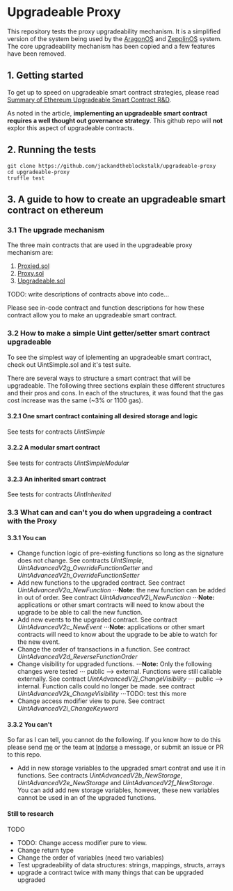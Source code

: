 # Upgradeable Proxy

This repository tests the proxy upgradeability mechanism. It is a simplified version of the system being used by the
[AragonOS](https://github.com/aragon/aragonOS) and [ZepplinOS](https://github.com/zeppelinos/core) system. The core upgradeability mechanism has been copied and a few features have been removed.

## 1. Getting started

To get up to speed on upgradeable smart contract strategies, please read [Summary of Ethereum Upgradeable Smart Contract R&D](https://blog.indorse.io/ethereum-upgradeable-smart-contract-strategies-456350d0557c).

As noted in the article, **implementing an upgradeable smart contract requires a well thought out governance strategy**. This github repo will **not** explor this aspect of upgradeable contracts.


## 2. Running the tests

```
git clone https://github.com/jackandtheblockstalk/upgradeable-proxy
cd upgradeable-proxy
truffle test
```

## 3. A guide to how to create an upgradeable smart contract on ethereum

### 3.1 The upgrade mechanism

The three main contracts that are used in the upgradeable proxy mechanism are:
1. [Proxied.sol](https://github.com/jackandtheblockstalk/upgradeable-proxy/blob/master/contracts/Proxied.sol)
2. [Proxy.sol](https://github.com/jackandtheblockstalk/upgradeable-proxy/blob/master/contracts/Proxy.sol)
3. [Upgradeable.sol](https://github.com/jackandtheblockstalk/upgradeable-proxy/blob/master/contracts/Upgradeable.sol)

TODO: write descriptions of contracts above into code...

Please see in-code contract and function descriptions for how these contract allow you to make an upgradeable smart contract.

### 3.2 How to make a simple Uint getter/setter smart contract upgradeable

To see the simplest way of iplementing an upgradeable smart contract, check out UintSimple.sol and it's test suite.

There are several ways to structure a smart contract that will be upgradeable. The following three sections explain these different structures and their pros and cons. In each of the structures, it was found that the gas cost increase was the same (~3% or 1100 gas).

#### 3.2.1 One smart contract containing all desired storage and logic
See tests for contracts _UintSimple_

#### 3.2.2 A modular smart contract
See tests for contracts _UintSimpleModular_

#### 3.2.3 An inherited smart contract
See tests for contracts _UintInherited_

### 3.3 What can and can't you do when upgradeing a contract with the Proxy

#### 3.3.1 You can

* Change function logic of pre-existing functions so long as the signature does not change. See contracts _UintSimple_, _UintAdvancedV2g_OverrideFunctionGetter_ and _UintAdvancedV2h_OverrideFunctionSetter_
* Add new functions to the upgraded contract. See contract _UintAdvancedV2a_NewFunction_
⋅⋅⋅**Note:** the new function can be added in out of order. See contract _UintAdvancedV2i_NewFunction_
⋅⋅⋅**Note:** applications or other smart contracts will need to know about the upgrade to be able to call the new function.
* Add new events to the upgraded contract. See contract _UintAdvancedV2c_NewEvent_
⋅⋅⋅**Note:** applications or other smart contracts will need to know about the upgrade to be able to watch for the new event.
* Change the order of transactions in a function. See contract _UintAdvancedV2d_ReverseFunctionOrder_
* Change visibility for upgraded functions.
⋅⋅⋅**Note:** Only the following changes were tested
⋅⋅⋅ public --> external. Functions were still callable externally. See contract _UintAdvancedV2j_ChangeVisibility_
⋅⋅⋅ public --> internal. Function calls could no longer be made. see contract _UintAdvancedV2k_ChangeVisibility_
⋅⋅⋅TODO: test this more
* Change access modifier view to pure. See contract _UintAdvancedV2i_ChangeKeyword_

#### 3.3.2 You can't

So far as I can tell, you cannot do the following. If you know how to do this please send [me](https://twitter.com/theblockstalk) or the team at [Indorse](https://twitter.com/joinindorse) a message, or submit an issue or PR to this repo.

* Add in new storage variables to the upgraded smart contrat and use it in functions. See contracts _UintAdvancedV2b_NewStorage_, _UintAdvancedV2e_NewStorage_ and _UintAdvancedV2f_NewStorage_. You can add add new storage variables, however, these new variables cannot be used in an of the upgraded functions.

#### Still to research

TODO
* TODO: Change access modifier pure to view.
* Change return type
* Change the order of variables (need two variables)
* Test upgradeability of data structures: strings, mappings, structs, arrays
* upgrade a contract twice with many things that can be upgraded upgraded
